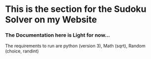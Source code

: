 # This is the section for the Sudoku Solver on my Website

### The Documentation here is Light for now...

The requirements to run are python (version 3), Math (sqrt), Random (choice, randint)
